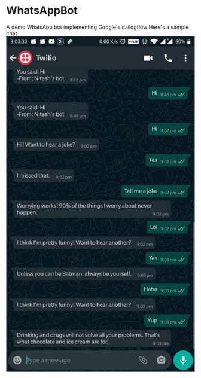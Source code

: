 # WhatsAppBot
A demo WhatsApp bot implementing Google's dailogflow
Here's a sample chat
![Screenshot](/WhatsApp%20Image%202020-04-07%20at%209.03.39%20PM.jpeg)
